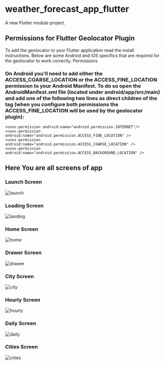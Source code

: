 # weather_forecast_app_flutter

A new Flutter module project.

## Permissions for Flutter Geolocator Plugin
To add the geolocator to your Flutter application read the install instructions. Below are some Android and iOS specifics that are required for the geolocator to work correctly.
Permissions

### On Android you'll need to add either the ACCESS_COARSE_LOCATION or the ACCESS_FINE_LOCATION permission to your Android Manifest. To do so open the AndroidManifest.xml file (located under android/app/src/main) and add one of the following two lines as direct children of the <manifest> tag (when you configure both permissions the ACCESS_FINE_LOCATION will be used by the geolocator plugin):
    <uses-permission android:name="android.permission.INTERNET"/>
    <uses-permission android:name="android.permission.ACCESS_FINE_LOCATION" />
    <uses-permission android:name="android.permission.ACCESS_COARSE_LOCATION" />
    <uses-permission android:name="android.permission.ACCESS_BACKGROUND_LOCATION" />
## Here You are all screens of app
### Launch Screen
![launch](https://github.com/user-attachments/assets/330c825a-710e-4755-849e-f3b7c09e7594)
### Loading Screen
![laoding](https://github.com/user-attachments/assets/fe2943d1-4aeb-4b46-b096-bea4a9cc803a)
### Home Screen
![home](https://github.com/user-attachments/assets/ff947c89-aacf-4706-a848-01896601703c)
### Drawer Screen
![drawer](https://github.com/user-attachments/assets/2c0a7994-7649-4239-8262-5dea58f4d8e0)
### City Screen
![city](https://github.com/user-attachments/assets/be404277-a431-43ad-a9c7-4a338abe272b)
### Hourly Screen
![hourly](https://github.com/user-attachments/assets/4ac7f1e8-a1e6-47bd-8ede-aeea61c0ebd0)
### Daily Screen
![daily](https://github.com/user-attachments/assets/3dcdeb6b-9d07-42db-a7df-29a1b7489e73)
### Cities Screen
![cities](https://github.com/user-attachments/assets/d2f36ee4-51dc-40f8-9f0e-9c7fbf2f171c)
